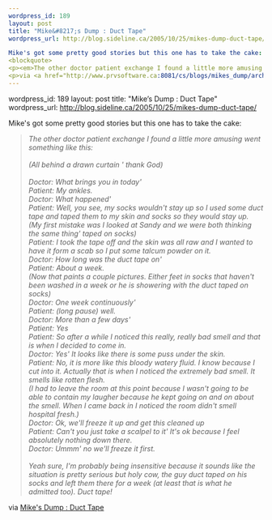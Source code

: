 ```yaml
--- 
wordpress_id: 189
layout: post
title: "Mike&#8217;s Dump : Duct Tape"
wordpress_url: http://blog.sideline.ca/2005/10/25/mikes-dump-duct-tape/

Mike's got some pretty good stories but this one has to take the cake: 
<blockquote>
<p><em>The other doctor patient exchange I found a little more amusing went something like this:<br /><br />(All behind a drawn curtain ' thank God)<br /><br />Doctor: What brings you in today'<br />Patient: My ankles.<br />Doctor: What happened'<br />Patient: Well, you see, my socks wouldn't stay up so I used some duct tape and taped them to my skin and socks so they would stay up.<br />(My first mistake was I looked at Sandy and we were both thinking the same thing' taped on socks)<br />Patient: I took the tape off and the skin was all raw and I wanted to have it form a scab so I put some talcum powder on it.<br />Doctor: How long was the duct tape on'<br />Patient: About a week.<br />(Now that paints a couple pictures. Either feet in socks that haven't been washed in a week or he is showering with the duct taped on socks)<br />Doctor: One week continuously'<br />Patient: (long pause) well.<br />Doctor: More than a few days'<br />Patient: Yes<br />Patient: So after a while I noticed this really, really bad smell and that is when I decided to come in.<br />Doctor: Yes' It looks like there is some puss under the skin.<br />Patient: No, it is more like this bloody watery fluid. I know because I cut into it. Actually that is when I noticed the extremely bad smell. It smells like rotten flesh.<br />(I had to leave the room at this point because I wasn't going to be able to contain my laugher because he kept going on and on about the smell. When I came back in I noticed the room didn't smell hospital fresh.)<br />Doctor: Ok, we'll freeze it up and get this cleaned up<br />Patient: Can't you just take a scalpel to it' It's ok because I feel absolutely nothing down there.<br />Doctor: Ummm' no we'll freeze it first.<br /><br />Yeah sure, I'm probably being insensitive because it sounds like the situation is pretty serious but holy cow, the guy duct taped on his socks and left them there for a week (at least that is what he admitted too). Duct tape!</em></p></blockquote>
<p>via <a href="http://www.prvsoftware.ca:8081/cs/blogs/mikes_dump/archive/2005/10/24/199.aspx">Mike's Dump : Duct Tape</a></p>
--- 
```

wordpress_id: 189
layout: post
title: "Mike&#8217;s Dump : Duct Tape"
wordpress_url: http://blog.sideline.ca/2005/10/25/mikes-dump-duct-tape/

Mike's got some pretty good stories but this one has to take the cake: 
<blockquote>
<p><em>The other doctor patient exchange I found a little more amusing went something like this:<br /><br />(All behind a drawn curtain ' thank God)<br /><br />Doctor: What brings you in today'<br />Patient: My ankles.<br />Doctor: What happened'<br />Patient: Well, you see, my socks wouldn't stay up so I used some duct tape and taped them to my skin and socks so they would stay up.<br />(My first mistake was I looked at Sandy and we were both thinking the same thing' taped on socks)<br />Patient: I took the tape off and the skin was all raw and I wanted to have it form a scab so I put some talcum powder on it.<br />Doctor: How long was the duct tape on'<br />Patient: About a week.<br />(Now that paints a couple pictures. Either feet in socks that haven't been washed in a week or he is showering with the duct taped on socks)<br />Doctor: One week continuously'<br />Patient: (long pause) well.<br />Doctor: More than a few days'<br />Patient: Yes<br />Patient: So after a while I noticed this really, really bad smell and that is when I decided to come in.<br />Doctor: Yes' It looks like there is some puss under the skin.<br />Patient: No, it is more like this bloody watery fluid. I know because I cut into it. Actually that is when I noticed the extremely bad smell. It smells like rotten flesh.<br />(I had to leave the room at this point because I wasn't going to be able to contain my laugher because he kept going on and on about the smell. When I came back in I noticed the room didn't smell hospital fresh.)<br />Doctor: Ok, we'll freeze it up and get this cleaned up<br />Patient: Can't you just take a scalpel to it' It's ok because I feel absolutely nothing down there.<br />Doctor: Ummm' no we'll freeze it first.<br /><br />Yeah sure, I'm probably being insensitive because it sounds like the situation is pretty serious but holy cow, the guy duct taped on his socks and left them there for a week (at least that is what he admitted too). Duct tape!</em></p></blockquote>
<p>via <a href="http://www.prvsoftware.ca:8081/cs/blogs/mikes_dump/archive/2005/10/24/199.aspx">Mike's Dump : Duct Tape</a></p>
